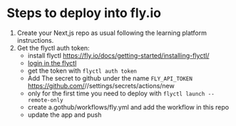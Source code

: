 # Steps to deploy into fly.io

1. Create your Next,js repo as usual following the learning platform instructions.
2. Get the flyctl auth token:
   - install flyctl https://fly.io/docs/getting-started/installing-flyctl/
   - [login in the flyctl](https://fly.io/docs/getting-started/log-in-to-fly/)
   - get the token with `flyctl auth token`
   - Add The secret to github under the name `FLY_API_TOKEN` https://github.com/<username>/<project-slug>/settings/secrets/actions/new
   - only for the first time you need to deploy with `flyctl launch --remote-only`
   - create a.gothub/workflows/fly.yml and add the workflow in this repo
   - update the app and push
